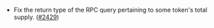 - Fix the return type of the RPC query pertaining to some token's total supply.
  ([\#2429](https://github.com/anoma/namada/pull/2429))